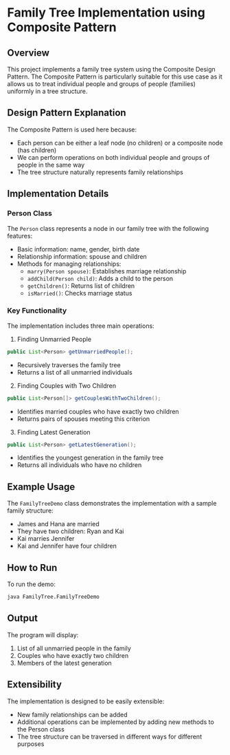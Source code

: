 # Family Tree Implementation using Composite Pattern

## Overview
This project implements a family tree system using the Composite Design Pattern. The Composite Pattern is particularly suitable for this use case as it allows us to treat individual people and groups of people (families) uniformly in a tree structure.

## Design Pattern Explanation
The Composite Pattern is used here because:
- Each person can be either a leaf node (no children) or a composite node (has children)
- We can perform operations on both individual people and groups of people in the same way
- The tree structure naturally represents family relationships

## Implementation Details

### Person Class
The `Person` class represents a node in our family tree with the following features:
- Basic information: name, gender, birth date
- Relationship information: spouse and children
- Methods for managing relationships:
  - `marry(Person spouse)`: Establishes marriage relationship
  - `addChild(Person child)`: Adds a child to the person
  - `getChildren()`: Returns list of children
  - `isMarried()`: Checks marriage status

### Key Functionality
The implementation includes three main operations:

1. Finding Unmarried People
```java
public List<Person> getUnmarriedPeople();
```
- Recursively traverses the family tree
- Returns a list of all unmarried individuals

2. Finding Couples with Two Children
```java
public List<Person[]> getCouplesWithTwoChildren();
```
- Identifies married couples who have exactly two children
- Returns pairs of spouses meeting this criterion

3. Finding Latest Generation
```java
public List<Person> getLatestGeneration();
```
- Identifies the youngest generation in the family tree
- Returns all individuals who have no children

## Example Usage
The `FamilyTreeDemo` class demonstrates the implementation with a sample family structure:
- James and Hana are married
- They have two children: Ryan and Kai
- Kai marries Jennifer
- Kai and Jennifer have four children

## How to Run
To run the demo:
```bash
java FamilyTree.FamilyTreeDemo
```

## Output
The program will display:
1. List of all unmarried people in the family
2. Couples who have exactly two children
3. Members of the latest generation

## Extensibility
The implementation is designed to be easily extensible:
- New family relationships can be added
- Additional operations can be implemented by adding new methods to the Person class
- The tree structure can be traversed in different ways for different purposes 